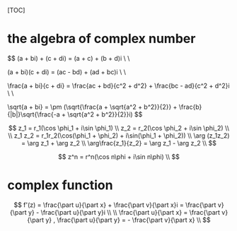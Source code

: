 [TOC]

# the algebra of complex number

$$
(a + bi) + (c + di) = (a + c) + (b + d)i \\ \\

(a + bi)(c + di) = (ac - bd) + (ad + bc)i \\ \\

\frac{a + bi}{c + di} = \frac{ac + bd}{c^2 + d^2} + \frac{bc - ad}{c^2 + d^2}i \\ \\

\sqrt{a + bi} = \pm (\sqrt{\frac{a + \sqrt{a^2 + b^2}}{2}} + \frac{b}{|b|}\sqrt{\frac{-a + \sqrt{a^2 + b^2}}{2}}i)
$$


$$
z_1 = r_1(\cos \phi_1 + i\sin \phi_1) \\
z_2 = r_2(\cos \phi_2 + i\sin \phi_2) \\
\\
z_1 z_2 = r_1r_2(\cos(\phi_1 + \phi_2) + i\sin(\phi_1 + \phi_2)) \\
\arg (z_1z_2) = \arg z_1 + \arg z_2 \\
\arg\frac{z_1}{z_2} = \arg z_1 - \arg z_2 \\
$$

$$
z^n = r^n(\cos n\phi + i\sin n\phi) \\
$$


# complex function


$$
f'(z) = \frac{\part u}{\part x} + \frac{\part v}{\part x}i  = \frac{\part v}{\part y} - \frac{\part u}{\part y}i \\
\\ 
\frac{\part u}{\part x} = \frac{\part v}{\part y} , \frac{\part u}{\part y} = - \frac{\part v}{\part x} \\
$$


